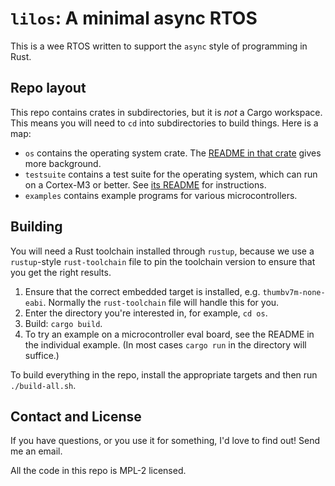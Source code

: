 # `lilos`: A minimal async RTOS

This is a wee RTOS written to support the `async` style of programming in Rust.

## Repo layout

This repo contains crates in subdirectories, but it is _not_ a Cargo workspace.
This means you will need to `cd` into subdirectories to build things. Here is a
map:

- `os` contains the operating system crate. The [README in that
  crate](https://github.com/cbiffle/lilos/blob/main/os/README.mkdn) gives more
  background.
- `testsuite` contains a test suite for the operating system, which can run on a
  Cortex-M3 or better. See [its
  README](https://github.com/cbiffle/lilos/blob/main/testsuite/README.mkdn) for
  instructions.
- `examples` contains example programs for various microcontrollers.

## Building

You will need a Rust toolchain installed through `rustup`, because we use a
`rustup`-style `rust-toolchain` file to pin the toolchain version to ensure that
you get the right results.

1. Ensure that the correct embedded target is installed, e.g.
   `thumbv7m-none-eabi`. Normally the `rust-toolchain` file will handle this for
   you.
2. Enter the directory you're interested in, for example, `cd os`.
3. Build: `cargo build`.
4. To try an example on a microcontroller eval board, see the README in the
   individual example. (In most cases `cargo run` in the directory will
   suffice.)

To build everything in the repo, install the appropriate targets and then run
`./build-all.sh`.

## Contact and License

If you have questions, or you use it for something, I'd love to find out! Send
me an email.

All the code in this repo is MPL-2 licensed.

